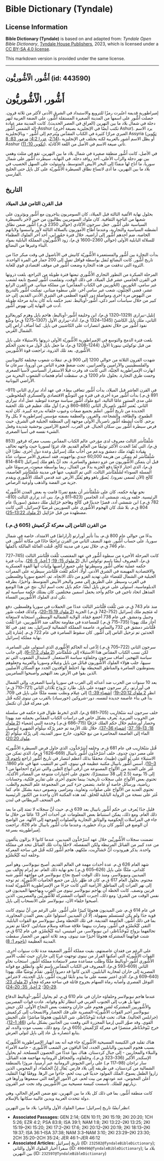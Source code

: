# Bible Dictionary (Tyndale)

## License Information

**Bible Dictionary (Tyndale)** is based on and adapted from: _Tyndale Open Bible Dictionary_, [Tyndale House Publishers](https://tyndaleopenresources.com/), 2023, which is licensed under a [CC BY-SA 4.0 license](https://creativecommons.org/licenses/by-sa/4.0/legalcode.en).

This markdown version is provided under the same license.



--------------------------------

## أَشُّور، الْأَشُّوريُّون (id: 443590)

أَشُّور، الْأَشُّوريُّون
========================

إمبراطورية قديمة اعتُبرت رمزًا للترويع والاستبداد في الشرق الأدنى لأكثر من ثلاثة قرون. حصلت أَشُّور على اسمها من المدينة الصغيرة المستقلة أَشُّور، على الضفة الغربية لنهر دجلة في شمال بلاد ما بين النهرين (العراق في العصر الحديث). كانت المدينة مقر عبادة إله الشمس أَشُّور\-Asshur (تكتب أيضًا في الإنجليزية بصيغة أخرى Ashur). يرد الاسم العبري مرارًا كثيرة في الكتاب المقدَّس ويُترجم إلى أَشُّور \- وبالإنجليزية Assyria ([تكوين 2:14](https://ref.ly/Gen2:14)، [عزرا 4:2؛](https://ref.ly/Ezra4:2) [مزمور 83: 8](https://ref.ly/Ps83:8))، أو يظل الاسم أشور بالعربية لكنه يختلف في الإنجليزية Asshur ([تكوين 10: 11](https://ref.ly/Gen10:11)). تأتي صيغة الاسم في الأصل من اللغة الأكاديّة.

في الأصل، كانت أَشُّور منطقة صغيرة في شمال بلاد ما بين النهرين، تقع في مثلث وهمي بين نهر دجلة والزاب الأعلى، أحد روافد دجلة. في النهاية، سيطرت أَشُّور على شمال سوريا، ما أتاح لها منفذًا إلى البحر الأبيض المتوسط، واستولت على السهل الخصيب في بلاد ما بين النهرين، ما أدى لاتساع نطاق السيطرة الأَشُّوريّة على كل بابِل حتى الخليج الفارسي.

التاريخ
-------

### قبل القرن الثامن قبل الميلاد

بحلول نهاية الألفية الثالثة قبل الميلاد، كان السومريون يتاجرون مع أَشُّور ويؤثرون على شعبها من الناحية الثقافية. كان ملوك السومريين يطالبون من حين لآخر بالسيطرة السياسية على أَشُّور. جعل سرجون الأكادي (حوالي 2350 ق.م.) أَشُّور ضمن نطاق أنشطته السياسية والتجارية، وعندما أطاح الأموريون بالسلالة الثالثة لأور وأسسوا ولاياتهم الخاصة، ضم أحدهم أَشُّور إلى أراضيه. خلال فترة حمُورابي، أحد آخر الملوك العظماء للسلالة البابلية الأولى (حوالي 2360–1600 ق.م)، زود الْأَشُّوريُّون المملكة البابلية بمواد البناء وغيرها من البضائع.

بدأت التجارة بين أَشُّور والمستعمرة الأَشُّوريّة كانيش في الأناضول في وقت مبكر جدًا من تاريخ أَشُّور. كانت البضائع تُنقل بواسطة قوافل تصل إلى 200 حمار في المرة الواحدة. الثروة التي تدفقت من هذه التجارة وضعت أَشُّور في موقف اقتصادي قوي للغاية.

المرحلة المبكرة من التطور التجاري الأَشُّوري تبعتها فترة طويلة من التراجع، بلغت ذروتها في القرن الخامس عشر قبل الميلاد. في ذلك الوقت، وتقلصت أَشُّور لتصبح تابعة لشعب غير سامي، الحُوريين (الحُوريين في الكتاب المقدَّس) من مملكة ميتاني. في القرن الرابع عشر، قضى الحِثيُّون، شعب غير سامي آخر، على سطوة ميتاني. تمكنت أَشُّور بالتدريج من النهوض مرة أخرى ومواصلة دور القوة العظمى في الشرق الأدنى القديم، إلى حد كبير من خلال سياسات أمير ذكي، أَشُّور\-أوباليط. تميز حكمه بأنه كان بداية مرحلة طويلة أدت في النهاية إلى نهوض أَشُّور.

إنليل\-نيراري (1329–1320 ق.م)، ابن وخليفة أشُّور\-أوباليط، هاجم بابِل وهزم كوريغالزو الثاني، ملك بابِل الكاشيّ (1345–1324 ق.م). أداد\-نيراري الأول (1307–1275 ق.م) وسَّع نفوذ أَشُّور من خلال تحقيق انتصارات على الكاشيين في بابِل. كما أضاف أراضٍ إلى الشمال الغربي.

بلغت فترة الدمج والتوسع في الإمبراطورية الأَشُّوريّة الأولى ذروتها بالاستيلاء على بابِل من قبل توكولتي نينورتا الأول (1244–1208 ق.م)، ما جعل بابِل لأول مرة تحت الحكم الأَشُّوري. بعد تلك الذروة، تراجعت قوة الأَشُّوريين.

شهدت القرون الثلاثة من حوالي 1200 إلى 900 ق.م. تنقلات شعوب مختلفة كاليونانيين والفلسطينيين والآراميين والعبرانيين. تحت ضغط هجرة الناس من أوروبا، سرعان ما انهارت الإمبراطورية الحِثيَّة، التي كانت قد وفرت قبلًا الاستقرار السياسي لأسيا الصغرى وحمت طرق التجارة. بحلول عام 1200 ق.م، سقطت أمام هجمات الشعوب البحرية من الأراضي اليونانية.

في القرن العاشر قبل الميلاد، بدأت أَشُّور تتعافى ببطء. في عهد أداد نيراري الثاني (911–891 ق.م.) بدأت أَشُّور مرة أخرى في فترة من التوسُّع الاقتصادي والعسكري الملحوظين. على مدى الستين عامًا التالية، اتبع ملوك أَشُّور سياسة موحدة لتوطيد عمل أداد نيراري الثاني. يُعتبر أَشُّور ناصربال الثاني (885–860 ق.م.) أول ملك عظيم في تلك الحقبة الجديدة من تاريخ أَشُّور. اتسَّم بجميع صفات وعيوب خلفائه بدرجة كبيرة. كان لديه الطموح، والطاقة، والشجاعة، والغرور، والعظمة بصفته مؤسس إمبراطورية لا يكل ولا يرحم. كانت أنشطة أَشُّور ناصربال الأولى موجهة إلى المنطقة الجبلية في الشرق، حيث فرض سيطرة أَشُّور بين سكان الجبال. في الغرب، أخضع الآراميين بوحشية شديدة وفعل الشيء نفسه في أسيا الصغرى.

شَلْمَنْأَسَر الثالث معروف لدى مؤرخي عالم الكتاب المقدَّس بسبب معركة قرقور (853 ق.م)، التي تُعَدّ الحدث الأكثر توثيقًا من العالم القديم. قاد غزوًا لسوريا حيث واجهه تحالف بقيادة بَنْهَدَد ملك دمشق وبدعم من أخآب ملك إسرائيل وعدة دول أخرى. نظرًا لأن شَلْمَنْأَسَر لم يتمكن من هزيمة 60,000 جندي يواجهونه، فقد استغرق الأمر سنوات عدّة قبل أن يتمكن الأَشُّوريون من غزو دمشق والسامرة. نجد أنَّ ياهو ملك إسرائيل (841–814 ق.م)، الذي اختار لاحقًا دفع الجزية بدلًا من القتال، ربما بواسطة مبعوث، مرسومًا على المسلة السوداء لشَلْمَنْأَسَر الثالث، التي تم التنقيب عنها في مدينة شَلْمَنْأَسَر العاصمة، كَالَح (الآن تُسمى نمرود). يُصوَّر ياهو وهو يُقبِّل الأرض عند قدمي الملك الأَشُّوري ويقدم جزية من الفضة والذهب وأوعية الرصاص.

نحو نهاية حكمه، كان على شَلْمَنْأَسَر أن يقمع تمردًا قامت به بعض المدن الأَشُّوريَّة الرئيسية. خلفه وريثه، شمشي أدد الخامس (823–811 ق.م). بنى أدد نِراري الثالث (810–782 ق.م.) ابن شمشي أدد، قصرًا جديدًا في كَالَح وهاجم حَزَائِيل ملك دمشق (سوريا) عام 804 ق.م. بلا شك كان الهجوم الأَشُّوري على السوريين مُرضيًا لإسرائيل، التي كانت مضطهدة من قبل حَزَائِيل ([2 ملوك 13:22–25](https://ref.ly/2Kgs13:22-2Kgs13:25)).

### من القرن الثامن إلى معركة كَركميش (605 ق.م.)

بدءًا من حوالي عام 800 ق.م، بدأ تأثير أورارتو (أراراط) في الامتداد، خاصة في شمال سوريا، على حساب أَشُّور. شهد النصف الثاني من القرن تراجعًا حادًا في مكانة أَشُّور. في عام 746 ق.م، خلال تمرد في مدينة كَالَح، قُتلت العائلة المالكة بأكملها.

كانت المرحلة الأخيرة من سطوة أَشُّور في عهد المغتصب تَلْغَث فَلْنَاسَر الثالث (745–727 ق.م)، المعروف أيضًا باسم توكولتي أبال ([2 ملوك 15: 19؛](https://ref.ly/2Kgs15:19) [1 أخبار 5: 26](https://ref.ly/1Chr5:26)). بدأت فترة حكمه عملية تعافي أَشُّور وسيطرتها على جميع أراضيها وإثبات أنها القوة العسكرية والاقتصادية المهيمنة في الشرق الأدنى. أولًا، أحكم تَلْغَث فَلْنَاسَر سيطرته على الممرات الجبلية في الشمال للقضاء على تهديد الغزو من ذلك الاتجاه. ثم، أخضع سوريا وفلسطين في الغرب وسيطر على الطريق إلى مصر والبحر الأبيض المتوسط. وأخيرًا، بطرقه الدبلوماسية، استولى على عرش بابِل أيضًا. حكم بابِل تحت اسم أبال، نتج عن هذا الوضع المذهل اتحاد تاجين في حاكم واحد يحمل اسمين مختلفين. كان يمتلك حكمة سياسية لم تكن لدى الملوك الأَشُّوريين القساة.

منذ عام 743 ق.م، شن تَلْغَث فَلْنَاسَر الثالث عددًا من الحملات في سوريا وفلسطين. دفع له مَنَحِيم ملك إسرائيل (752–742 ق.م.) الجزية ([2 ملوك 15:19–20](https://ref.ly/2Kgs15:19-2Kgs15:20))، وكذلك فعلت صُور وجبيل ودمشق. في عام 738 أخضع حَمَاة، الولاية الشمالية الوسطى. استجابة لاستغاثة آحاز ملك يهوذا (735–715 ق.م.) للمساعدة في مقاومة تحالف ضد الأَشُّوريين، غزا تَلْغَث فَلْنَاسَر دمشق في 732 والسامرة، عاصمة المملكة الشمالية لإسرائيل، بعد عِقدٍ. في كلا الحدثين تم ترحيل الناس إلى أَشُّور. كان سقوط السامرة في عام 722 ق.م. إشارة إلى نهاية مملكة إسرائيل.

سرجون الثاني (722–705 ق.م.) اِدَّعى أنه الحاكم الأَشُّوري الذي استولى على السامرة، لكن نسب الكتاب المقدَّس هذا الاستيلاء إلى شَلْمَنْأَسَر ([2 ملوك 17:2–6](https://ref.ly/2Kgs17:2-2Kgs17:6)). إلى جانب سياسة التهجير، أضاف سرجون وخلفاؤه سياسة الاستعمار. لاستبدال الشعوب التي تم سبيها، جلب هؤلاء الملوك الأَشُّوريون قبائل من بابِل وعِيلام وسوريا والعربية وجعلوهم يستوطنون السامرة والمناطق المحيطة بها. اختلط الوافدون الجدد مع السكان الأصليين الذين بقوا في الأرض بعد التهجير وأصبحوا السامريين.

بعد 10 سنوات من الحرب ضد أعدائه إلى الغرب في سوريا وأسيا الصغرى، وإلى الشمال في أورارتو، ركز سرجون جهوده على بابِل. طارد بَرُودَخ بَلَادَان الثاني (721–710 ق.م؛ انظر [2 ملوك 20:12–19](https://ref.ly/2Kgs20:12-2Kgs20:19)؛ [إشعياء 39: 1](https://ref.ly/Isa39:1)) إلى عِيلام ونصَّب نفسه ملكًا على بابِل في 709\. بدأ في بناء عاصمة جديدة لنفسه، دور\-شروكين (خورسباد) بالقرب من نينوى لكنه قُتل في معركة قبل أن تكتمل.

خلف سرجون ابنه سَنْحَارِيب (705–681 ق.م)، الذي انخرط طوال فترة حكمه في سلسلة من الحروب المريرة. يُعرف بشكل خاص في دراسات الكتاب المقدَّس بحملته ضد يهوذا وحصار أُورشليم خلال حكم الملك حَزَقيَّا (715–686 ق.م.) وخدمة النبي إشعياء ([2 ملوك 18: 13–19: 37](https://ref.ly/2Kgs18:13-2Kgs19:37)؛ [إشعياء 36–37](https://ref.ly/Isa36:1-Isa37:38)). خلال تلك الأزمة تم حفر بِرْكَة سِلُوَام الشهيرة لتوصيل الماء إلى العاصمة المحاصرة من نبع جَيْحُون، خارج سور المدينة، إلى بِرْكَة سِلُوَام ([2 ملوك 20:20](https://ref.ly/2Kgs20:20)).

قُتل سَنْحَارِيب في عام 681 ق.م. وخلفه آسَرْحَدُّون، الذي حاول فرض السيطرة الأشُّوريّة على مصر دون جدوى. خلف آسَرْحَدُّون أَشُّور بانيبال (669–626؟ ق.م)، الذي تمكن من الاستيلاء على نُو أَمُون (طِيبة)، محققًا بذلك أعظم انتصار في تاريخ أَشُّور (راجع [ناحوم 3: 3–10](https://ref.ly/Nah3:3-Nah3:10)). أسس أَشُّور بانيبال مكتبة عظيمة في نينوى، التي تم التنقيب عنها في عام 1860\. عُثر على العديد من الألواح المصنوعة من أرقى أنواع الطين والتي تتراوح أحجامها من 1 إلى 15 بوصة (2\.5 إلى 38 سنتيمترًا)، تحتوي على اختيارات متنوعة من المصادر الأكديّة. تحتوي بعض الألواح على سجلات تاريخية؛ بينما تحتوي أخرى على تقارير فلكية، وحسابات رياضية، ورسائل خاصة أو عامة. يتضمن جزء كبير من المجموعة علم التنجيم والطب. تحتوي العديد من الألواح على صلوات، وتعاويذ، ومزامير، ونصوص دينية بشكل عام. كما عُثر على نسخة من الرواية البابلية للخلق. تُعد هذه المكتبة الآن واحدة من الكنوز الرئيسية في المتحف البريطاني في لندن.

قليل جدًا يُعرف عن حكم أَشُّور بانيبال بعد 639 ق.م. حيث أنَّ سجلاته لا تمتد إلى ما بعد ذلك العام. ومع ذلك، يمكن استنباط بعض المعلومات عن أحداث آخر 13 عامًا من خلال ما جاء في المراسلات الحكومية والوثائق التجارية والصلوات الموجهة إلى الآلهة. من الواضح أن الوضع في أَشُّور كان يزداد خطورة، وعندما مات أَشُّور بانيبال عام 626، تراجعت إمبراطوريته بسرعة.

تضمنت سجلات الأَشُّوريِّين خلال عهد آسَرْحَدُّون الميديين، عندما كانوا لا يزالون يتألفون من عدد كبير من القبائل المرتبطة ولكن المنفصلة. لاحقًا بدأت تلك القبائل تتحد في مملكة واحدة. يذكر هيرودوت أنَّ خَشاتْرِيت، ملكهم، هاجم أَشُّور لكنه قُتل في ساحة المعركة وخلفه ابنه كَيْخُسْرُو.

شهد العام 626 ق.م. عدة أحداث مهمة في العالم القديم. أصبح نبوبولاسر، وهو أمير كلداني، ملكًا على بابِل (626–605 ق.م.) نحو نهاية ذلك العام. تم إبرام تحالف بين الميديين ونبوبولاسر، ومنذ ذلك الوقت أصبح نجاح نبوبولاسر في مواجهة أَشُّور شبه محتوم. بحلول العام 617 ق.م، كان قد طهَّر بابِل من جميع الحاميات الأَشُّوريّة. ثم توجه إلى نهر الفرات إلى المناطق الآرامية التي كانت جزءًا من الإمبراطورية الأَشُّوريّة لمدة قرنين ونصف. كانت الخطة أن يهاجم نبوبولاسر نينوى من الغرب ويهاجمها الميديون في نفس الوقت من الشرق؛ ومع ذلك، أجبرت القوات المشتركة للأَشُّوريِّين والمصريين، الذين أصبحوا حلفاء الآن، نبوبولاسر على الانسحاب إلى بابِل.

في عام 614 ق.م، شن الميديون هجومًا كبيرًا على أَشُّور. على الرغم من أنَّ نينوى كانت قوية جدًا ولم يكن لتستسلم بسهولة، إلّا أن الميديين استولوا على بعض المدن المجاورة، بما في ذلك أَشُّور، العاصمة القديمة. في تلك اللحظة وصل نبوبولاسر مع القوات البابلية. التقى كَيْخُسْرُو في أَشُّور، وصارت بينهما علاقة صداقة وسلام متبادلين. لاحقًا تم تعزيز تحالفهما بزواج نَبُوخَذْنَاصَّر، ابن نبوبولاسر، من أميتيس، ابنة كَيْخُسْرُو. في عام 612 ق.م، شنت قواتهما المشتركة هجومًا أخيرًا ضد نينوى، وبعد ثلاثة أشهر من الحصار سقطت المدينة العظيمة ([ناحوم 1: 8](https://ref.ly/Nah1:8)).

على الرغم من فقدان عاصمتهم، بقيت مملكة أَشُّور الضعيفة مدة ثلاث سنوات أخرى. القوات الأَشُّوريّة التي أمكنها الفرار من نينوى توجهت غربًا إلى حاران، حيث نُصِّب الأمير الأَشُّوري أَشُّور\-أوباليط ملكًا وطلب مساعدة مصر لاستعادة مملكة أَشُّور. استجاب نخاو الثاني (609–593 ق.م)، المعروف في الكتاب المقدَّس باسم نَخْو، وانطلق مع قواته المصرية إلى حاران لمحاربة البابليين، الذين كانوا قد دمروا أَشُّور. تقدَّم يُوشيَّا ملك يهوذا (640–609 ق.م)، الذي اعتبر نفسه على ما يبدو تابعًا لوريث أَشُّور، بابِل الحديثة، لاعتراض التوغل المصري وأصابه رماة السهام بجروح قاتلة في ساحة معركة مَجِدُّو ([2 ملوك 23: 29–30](https://ref.ly/2Kgs23:29-2Kgs23:30)؛ [2 أخبار 35: 20–24](https://ref.ly/2Chr35:20-2Chr35:24)).

عندما هاجم نبوبولاسر وحلفاؤه حاران في عام 610 ق.م. لم يحاول أَشُّور\-أوباليط الدفاع عنها بل هرب إلى الجنوب الغربي في انتظار نَخْو وقواته. عادت قوات المصريين والأَشُّوريين المشتركة لشن هجوم على حاران وحققت بعض النجاح الأولي. لكن جيش نبوبولاسر أجبر القوات الأشُّوريّة\-المصرية على فك الحصار والانسحاب إلى كركميش (جرابلس الحالية). هناك، تحت قيادة نَبُوخَذْنَاصَّر، شن البابليون هجومًا مباشرًا على الجيش القوي. وقد صوَّر النبي إرميا المجزرة التي وقعت بين الجانبين بشكل بياني ([46: 1–12](https://ref.ly/Jer46:1-Jer46:12)). خرج نَبُوخَذْنَاصَّر منتصرًا في معركة كَرْكَميش (605 ق.م). ومع ذلك، بسبب موت والده، لم يتابع انتصاره بل عاد إلى بابِل لتولي العرش.

هناك تقليد في الكنيسة المسيحية الأَشُّوريّة جاء فيه أنه بعد انهيار الإمبراطورية الأَشُّوريّة بسبب هجوم الميديين والبابليين الجدد، لجأ الباقون من الشعب الأَشُّوري \- خاصة الأمراء والنبلاء والمحاربين \- إلى جبال كردستان. هناك بنوا عددًا من الحصون المسلحة. لم يحاول الإسكندر الأكبر (336–323 ق.م.)، وخلفاؤه، والجحافل الرومانية مهاجمة هذه القبائل. سار تراجان (98–117 م.) على رأس الجيوش الرومانية عبر أرمينيا، مرورًا بالمنطقة الشمالية من كردستان، في طريقه إلى بلاد فارس. يُقال إنَّ الحكماء، أو المجوس، الذين زاروا الطفل يسوع، الملك المولود حديثًا في بيت لحم، جاءوا من الرها. ووفقًا لهذا التقليد، أعلن المجوس، عند عودتهم من بيت لحم، عن الأمور الرائعة التي سمعوها ورأوها في زيارتهم للملك. تأسست كنيسة مسيحية بين الأَشُّوريين وقد نجت عبر القرون.

كانت منطقة أَشُّور، بما في ذلك كل بلاد ما بين النهرين، تقع ضمن العراق الحالي، وهي دولة تتحدث العربية ويدين غالبية سكانها بالإسلام.

*انظر أيضًا* تاريخ إسرائيل؛ سفرا الملوك الأول والثاني؛ بلاد ما بين النهرين.

* **Associated Passages:** GEN 2:14; GEN 10:11; 2KI 15:19; 2KI 20:20; 1CH 5:26; EZR 4:2; PSA 83:8; ISA 39:1; NAM 1:8; 2KI 13:22–2KI 13:25; 2KI 15:19–2KI 15:20; 2KI 17:2–2KI 17:6; 2KI 20:12–2KI 20:19; 2KI 18:13–2KI 19:37; ISA 36:1–ISA 37:38; NAM 3:3–NAM 3:10; 2KI 23:29–2KI 23:30; 2CH 35:20–2CH 35:24; JER 46:1–JER 46:12
* **Associated Articles:** تاريخ إسرائيل (ID: `232582@TyndaleBibleDictionary`); سفرا أخبار الملوك الأول والثاني (ID: `490496@TyndaleBibleDictionary`); بلاد ما بين النهرين (ID: `232597@TyndaleBibleDictionary`)

